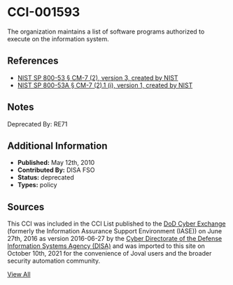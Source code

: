 # CCI-001593

The organization maintains a list of software programs authorized to execute on the information system.

## References ##

* [NIST SP 800-53 § CM-7 (2), version 3, created by NIST](http://csrc.nist.gov/publications/PubsSPs.html)
* [NIST SP 800-53A § CM-7 (2).1 (i), version 1, created by NIST](http://csrc.nist.gov/publications/PubsSPs.html)

## Notes ##

Deprecated By: RE71

## Additional Information ##

* **Published:** May 12th, 2010
* **Contributed By:** DISA FSO
* **Status:** deprecated
* **Types:** policy

## Sources ##

This CCI was included in the CCI List published to the [DoD Cyber Exchange](https://public.cyber.mil/stigs/cci/)
(formerly the Information Assurance Support Environment (IASE)) on June 27th, 2016 as version
2016-06-27 by the [Cyber Directorate of the Defense Information Systems Agency (DISA)](https://public.cyber.mil/about-cyber/)
and was imported to this site on October 10th, 2021 for the convenience of Joval users and the broader
security automation community.

[View All](../README.md)
